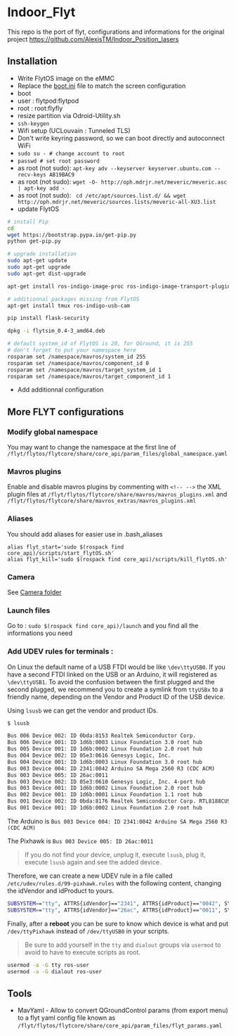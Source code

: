 # Indoor_Flyt
This repo is the port of flyt, configurations and informations for the original project https://github.com/AlexisTM/Indoor_Position_lasers

## Installation

- Write FlytOS image on the eMMC
- Replace the [boot.ini](tree/master/root/boot.ini) file to match the screen configuration
- boot
- user : flytpod:flytpod
- root : root:flyfly
- resize partition via Odroid-Utility.sh
- `ssh-keygen`
- Wifi setup (UCLouvain : Tunneled TLS)
- Don't write keyring password, so we can boot directly and autoconnect WiFi
- `sudo su - # change account to root`
- `passwd # set root password`
- as root (not sudo): `apt-key adv --keyserver keyserver.ubuntu.com --recv-keys AB19BAC9`
- as root (not sudo): `wget -O- http://oph.mdrjr.net/meveric/meveric.asc | apt-key add -`
- as root (not sudo): ` cd /etc/apt/sources.list.d/ && wget http://oph.mdrjr.net/meveric/sources.lists/meveric-all-XU3.list`
- update FlytOS

```bash
# install Pip
cd
wget https://bootstrap.pypa.io/get-pip.py
python get-pip.py

# upgrade installation
sudo apt-get update
sudo apt-get upgrade
sudo apt-get dist-upgrade

apt-get install ros-indigo-image-proc ros-indigo-image-transport-plugins ros-indigo-image-transport ros-indigo-rosbridge-suite ros-indigo-control-toolbox ros-indigo-octomap-ros ros-indigo-octomap-msgs libgoogle-glog-dev ros-indigo-pyros-setup ros-indigo-eigen-conversions python-serial python-flask python-wtforms python-sqlalchemy python-concurrent.futures python-mock python-zmq python-twisted

# additionnal packages missing from FlytOS
apt-get install tmux ros-indigo-usb-cam

pip install flask-security

dpkg -i flytsim_0.4-3_amd64.deb

# default system_id of FlytOS is 20, for QGround, it is 255
# don't forget to put your namespace here
rosparam set /namespace/mavros/system_id 255
rosparam set /namespace/mavros/component_id 0
rosparam set /namespace/mavros/target_system_id 1
rosparam set /namespace/mavros/target_component_id 1
```
  - Add additionnal configuration

## More FLYT configurations

### Modify global namespace

You may want to change the namespace at the first line of `/flyt/flytos/flytcore/share/core_api/param_files/global_namespace.yaml`

### Mavros plugins

Enable and disable mavros plugins by commenting with `<!-- -->` the XML plugin files at `/flyt/flytos/flytcore/share/mavros/mavros_plugins.xml` and `/flyt/flytos/flytcore/share/mavros_extras/mavros_plugins.xml`

### Aliases

You should add aliases for easier use in .bash_aliases

```
alias flyt_start='sudo $(rospack find core_api)/scripts/start_flytOS.sh'
alias flyt_kill='sudo $(rospack find core_api)/scripts/kill_flytOS.sh'
```

### Camera

See [Camera folder](tree/master/Camera)

### Launch files

Go to : `sudo $(rospack find core_api)/launch` and you find all the informations you need

### Add UDEV rules for terminals :

On Linux the default name of a USB FTDI would be like `\dev\ttyUSB0`. If you have a second FTDI linked on the USB or an Arduino, it will registered as `\dev\ttyUSB1`. To avoid the confusion between the first plugged and the second plugged, we recommend you to create a symlink from `ttyUSBx` to a friendly name, depending on the Vendor and Product ID of the USB device.

Using `lsusb` we can get the vendor and product IDs.

```sh
$ lsusb

Bus 006 Device 002: ID 0bda:8153 Realtek Semiconductor Corp.
Bus 006 Device 001: ID 1d6b:0003 Linux Foundation 3.0 root hub
Bus 005 Device 001: ID 1d6b:0002 Linux Foundation 2.0 root hub
Bus 004 Device 002: ID 05e3:0616 Genesys Logic, Inc.
Bus 004 Device 001: ID 1d6b:0003 Linux Foundation 3.0 root hub
Bus 003 Device 004: ID 2341:0042 Arduino SA Mega 2560 R3 (CDC ACM)
Bus 003 Device 005: ID 26ac:0011
Bus 003 Device 002: ID 05e3:0610 Genesys Logic, Inc. 4-port hub
Bus 003 Device 001: ID 1d6b:0002 Linux Foundation 2.0 root hub
Bus 002 Device 001: ID 1d6b:0001 Linux Foundation 1.1 root hub
Bus 001 Device 002: ID 0bda:8176 Realtek Semiconductor Corp. RTL8188CUS 802.11n WLAN Adapter
Bus 001 Device 001: ID 1d6b:0002 Linux Foundation 2.0 root hub
```

The Arduino is `Bus 003 Device 004: ID 2341:0042 Arduino SA Mega 2560 R3 (CDC ACM)`

The Pixhawk is `Bus 003 Device 005: ID 26ac:0011`

> If you do not find your device, unplug it, execute `lsusb`, plug it, execute `lsusb` again and see the added device.

Therefore, we can create a new UDEV rule in a file called `/etc/udev/rules.d/99-pixhawk.rules` with the following content, changing the idVendor and idProduct to yours.

```sh
SUBSYSTEM=="tty", ATTRS{idVendor}=="2341", ATTRS{idProduct}=="0042", SYMLINK+="ttyArduino"
SUBSYSTEM=="tty", ATTRS{idVendor}=="26ac", ATTRS{idProduct}=="0011", SYMLINK+="ttyPixhawk"
```

Finally, after a **reboot** you can be sure to know which device is what and put `/dev/ttyPixhawk` instead of `/dev/ttyUSB0` in your scripts.

> Be sure to add yourself in the `tty` and `dialout` groups via `usermod` to avoid to have to execute scripts as root.

```sh
usermod -a -G tty ros-user
usermod -a -G dialout ros-user
```

## Tools

* MavYaml - Allow to convert QGroundControl params (from export menu) to a flyt yaml config file known as `/flyt/flytos/flytcore/share/core_api/param_files/flyt_params.yaml`
